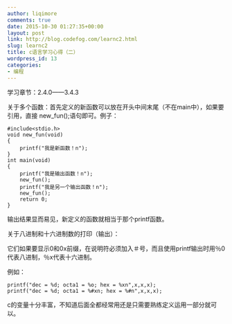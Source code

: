 ```yaml
---
author: liqimore
comments: true
date: 2015-10-30 01:27:35+00:00
layout: post
link: http://blog.codefog.com/learnc2.html
slug: learnc2
title: c语言学习心得（二）
wordpress_id: 13
categories:
- 编程
---
```


学习章节：2.4.0——3.4.3

关于多个函数：首先定义的新函数可以放在开头中间末尾（不在main中），如果要引用，直接 new_fun();语句即可。例子：

    
    #include<stdio.h>
    void new_fun(void)
    {
    	printf("我是新函数！n");
    }
    int main(void)
    {
    	printf("我是输出函数！n");
    	new_fun();
    	printf("我是另一个输出函数！n");
    	new_fun();
    	return 0;
    }


输出结果显而易见，新定义的函数就相当于那个printf函数。

<!-- more -->

关于八进制和十六进制数的打印（输出）：

它们如果要显示0和0x前缀，在说明符必须加入＃号，而且使用printf输出时用％0代表八进制，％x代表十六进制。

例如：

    
    printf("dec = %d; octa1 = %o; hex = %xn",x,x,x);
    printf("dec = %d; octa1 = %#xn; hex = %#n",x,x,x);


c的变量十分丰富，不知道后面全都经常用还是只需要熟练定义运用一部分就可以。


